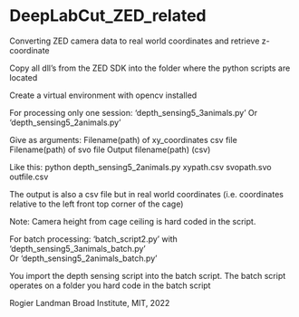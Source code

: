 # DeepLabCut_ZED_related
Converting ZED camera data to real world coordinates and retrieve z-coordinate

Copy all dll’s from the ZED SDK into the folder where the python scripts are located

Create a virtual environment with opencv installed

For processing only one session:
‘depth_sensing5_3animals.py’ 
Or
‘depth_sensing5_2animals.py’ 

Give as arguments:
Filename(path) of xy_coordinates csv file
Filename(path) of svo file
Output filename(path) (csv)
 
Like this: 
python depth_sensing5_2animals.py xypath.csv svopath.svo outfile.csv

The output is also a csv file but in real world coordinates (i.e. coordinates relative to the left front top corner of the cage) 

Note: Camera height from cage ceiling is hard coded in the script. 

For batch processing:
‘batch_script2.py’ 
with 
‘depth_sensing5_3animals_batch.py’  
Or
‘depth_sensing5_2animals_batch.py’  

You import the depth sensing script into the batch script. The batch script operates on a folder you hard code in the batch script


Rogier Landman Broad Institute, MIT, 2022


